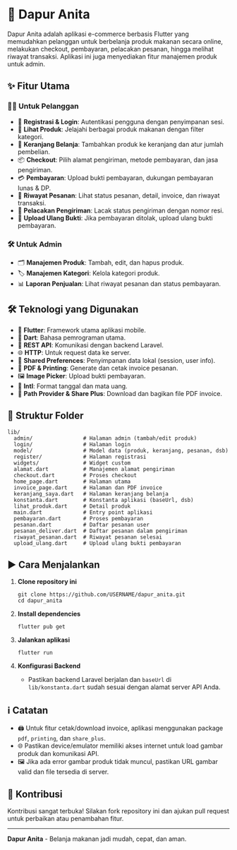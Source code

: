 # 🍲 Dapur Anita

Dapur Anita adalah aplikasi e-commerce berbasis Flutter yang memudahkan pelanggan untuk berbelanja produk makanan secara online, melakukan checkout, pembayaran, pelacakan pesanan, hingga melihat riwayat transaksi. Aplikasi ini juga menyediakan fitur manajemen produk untuk admin.

## ✨ Fitur Utama

### 👩‍🍳 Untuk Pelanggan

- 📝 **Registrasi & Login**: Autentikasi pengguna dengan penyimpanan sesi.
- 🛒 **Lihat Produk**: Jelajahi berbagai produk makanan dengan filter kategori.
- 🧺 **Keranjang Belanja**: Tambahkan produk ke keranjang dan atur jumlah pembelian.
- 📦 **Checkout**: Pilih alamat pengiriman, metode pembayaran, dan jasa pengiriman.
- 💳 **Pembayaran**: Upload bukti pembayaran, dukungan pembayaran lunas & DP.
- 📜 **Riwayat Pesanan**: Lihat status pesanan, detail, invoice, dan riwayat transaksi.
- 🚚 **Pelacakan Pengiriman**: Lacak status pengiriman dengan nomor resi.
- 🔄 **Upload Ulang Bukti**: Jika pembayaran ditolak, upload ulang bukti pembayaran.

### 🛠️ Untuk Admin

- 🗂️ **Manajemen Produk**: Tambah, edit, dan hapus produk.
- 🏷️ **Manajemen Kategori**: Kelola kategori produk.
- 📊 **Laporan Penjualan**: Lihat riwayat pesanan dan status pembayaran.

## 🛠️ Teknologi yang Digunakan

- 💙 **Flutter**: Framework utama aplikasi mobile.
- 🎯 **Dart**: Bahasa pemrograman utama.
- 🔗 **REST API**: Komunikasi dengan backend Laravel.
- 🌐 **HTTP**: Untuk request data ke server.
- 💾 **Shared Preferences**: Penyimpanan data lokal (session, user info).
- 🧾 **PDF & Printing**: Generate dan cetak invoice pesanan.
- 🖼️ **Image Picker**: Upload bukti pembayaran.
- 📅 **Intl**: Format tanggal dan mata uang.
- 📂 **Path Provider & Share Plus**: Download dan bagikan file PDF invoice.

## 📁 Struktur Folder

```
lib/
  admin/                # Halaman admin (tambah/edit produk)
  login/                # Halaman login
  model/                # Model data (produk, keranjang, pesanan, dsb)
  register/             # Halaman registrasi
  widgets/              # Widget custom
  alamat.dart           # Manajemen alamat pengiriman
  checkout.dart         # Proses checkout
  home_page.dart        # Halaman utama
  invoice_page.dart     # Halaman dan PDF invoice
  keranjang_saya.dart   # Halaman keranjang belanja
  konstanta.dart        # Konstanta aplikasi (baseUrl, dsb)
  lihat_produk.dart     # Detail produk
  main.dart             # Entry point aplikasi
  pembayaran.dart       # Proses pembayaran
  pesanan.dart          # Daftar pesanan user
  pesanan_deliver.dart  # Daftar pesanan dalam pengiriman
  riwayat_pesanan.dart  # Riwayat pesanan selesai
  upload_ulang.dart     # Upload ulang bukti pembayaran
```

## ▶️ Cara Menjalankan

1. **Clone repository ini**

   ```
   git clone https://github.com/USERNAME/dapur_anita.git
   cd dapur_anita
   ```

2. **Install dependencies**

   ```
   flutter pub get
   ```

3. **Jalankan aplikasi**

   ```
   flutter run
   ```

4. **Konfigurasi Backend**
   - Pastikan backend Laravel berjalan dan `baseUrl` di `lib/konstanta.dart` sudah sesuai dengan alamat server API Anda.

## ℹ️ Catatan

- 🖨️ Untuk fitur cetak/download invoice, aplikasi menggunakan package `pdf`, `printing`, dan `share_plus`.
- 🌐 Pastikan device/emulator memiliki akses internet untuk load gambar produk dan komunikasi API.
- 🖼️ Jika ada error gambar produk tidak muncul, pastikan URL gambar valid dan file tersedia di server.

## 🤝 Kontribusi

Kontribusi sangat terbuka! Silakan fork repository ini dan ajukan pull request untuk perbaikan atau penambahan fitur.

---

**Dapur Anita** - Belanja makanan jadi mudah, cepat, dan aman.
